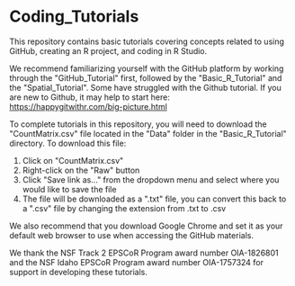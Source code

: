 # Coding_Tutorials
This repository contains basic tutorials covering concepts related to using GitHub, creating an R project, and coding in R Studio.  

We recommend familiarizing yourself with the GitHub platform by working through the "GitHub_Tutorial" first, followed by the "Basic_R_Tutorial" and the "Spatial_Tutorial". Some have struggled with the Github tutorial. If you are new to Github, it may help to start here:  
https://happygitwithr.com/big-picture.html

To complete tutorials in this repository, you will need to download the "CountMatrix.csv" file located in the "Data" folder in the "Basic_R_Tutorial" directory.  To download this file: 

1) Click on "CountMatrix.csv"
2) Right-click on the "Raw" button
3) Click "Save link as..." from the dropdown menu and select where you would like to save the file
4) The file will be downloaded as a ".txt" file, you can convert this back to a ".csv" file by changing the extension from .txt to .csv

We also recommend that you download Google Chrome and set it as your default web browser to use when accessing the GitHub materials.

We thank the NSF Track 2 EPSCoR Program award number OIA-1826801 and the NSF Idaho EPSCoR Program award number OIA-1757324 for support in developing these tutorials.
